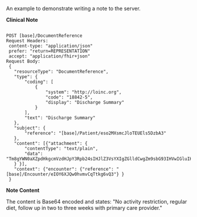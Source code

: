 <!-- documentreference-clinical-note-post.md {% comment %}
*****************************************************************************************
*                            WARNING: DO NOT EDIT THIS FILE                             *
*                                                                                       *
* This file is generated by SUSHI. Any edits you make to this file will be overwritten. *
*                                                                                       *
* To change the contents of this file, edit the original source file at:                *
* US-Core-R4/input/includes/documentreference-clinical-note-post.md                     *
*****************************************************************************************
{% endcomment %} -->
<!-- documentreference-clinical-note-post.md {% comment %}
*****************************************************************************************
*                            WARNING: DO NOT EDIT THIS FILE                             *
*                                                                                       *
* This file is generated by SUSHI. Any edits you make to this file will be overwritten. *
*                                                                                       *
* To change the contents of this file, edit the original source file at:                *
* US-Core-R4/input/includes/documentreference-clinical-note-post.md                     *
*****************************************************************************************
{% endcomment %} -->
<!-- documentreference-clinical-note-post.md {% comment %}
*****************************************************************************************
*                            WARNING: DO NOT EDIT THIS FILE                             *
*                                                                                       *
* This file is generated by SUSHI. Any edits you make to this file will be overwritten. *
*                                                                                       *
* To change the contents of this file, edit the original source file at:                *
* US-Core-R4/input/includes/documentreference-clinical-note-post.md                     *
*****************************************************************************************
{% endcomment %} -->
An example to demonstrate writing a note to the server.

**Clinical Note**

~~~

POST [base]/DocumentReference
Request Headers:
 content-type: "application/json"
 prefer: "return=REPRESENTATION"
 accept: "application/fhir+json"
Request Body:
 {
   "resourceType": "DocumentReference",
   "type": {
       "coding": [
           {
               "system": "http://loinc.org",
               "code": "18842-5",
               "display": "Discharge Summary"
           }
       ],
       "text": "Discharge Summary"
   },
   "subject": {
       "reference": "[base]/Patient/eso2MXsmcJloTEUEls5DzbA3"
   },
   "content": [{"attachment": {
       "contentType": "text/plain",
       "data": "Tm8gYWN0aXZpdHkgcmVzdHJpY3Rpb24sIHJlZ3VsYXIgZGlldCwgZm9sbG93IHVwIGluIHR3byB0byB0aHJlZSB3ZWVrcyB3aXRoIHByaW1hcnkgY2FyZSBwcm92aWRlci4="
   } }],
   "context": {"encounter": {"reference": "[base]/Encounter/eIOY6XJQw0hvmvCqTtkg6vQ3"} }
 }

~~~~

**Note Content**

The content is Base64 encoded and states:
 "No activity restriction, regular diet, follow up in two to three weeks with primary care provider."
